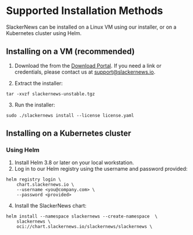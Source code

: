 # Supported Installation Methods

SlackerNews can be installed on a Linux VM using our installer, or on a Kubernetes cluster using Helm.

## Installing on a VM (recommended)

1. Download the from the [Download Portal](https://enterprise.slackernews.io). If you need a link or credentials, please contact us at [support@slackernews.io](mailto:support@slackernews.io).

2. Extract the installer:
```shell
tar -xvzf slackernews-unstable.tgz
```

3. Run the installer:
```shell
sudo ./slackernews install --license license.yaml
```

## Installing on a Kubernetes cluster

### Using Helm

1. Install Helm 3.8 or later on your local workstation.
2. Log in to our Helm registry using the username and password provided:

```shell
helm registry login \
    chart.slackernews.io \
    --username <you@company.com> \
    --password <provided>
```

4. Install the SlackerNews chart:

```shell
helm install --namespace slackernews --create-namespace  \
    slackernews \
    oci://chart.slackernews.io/slackernews/slackernews \

```
